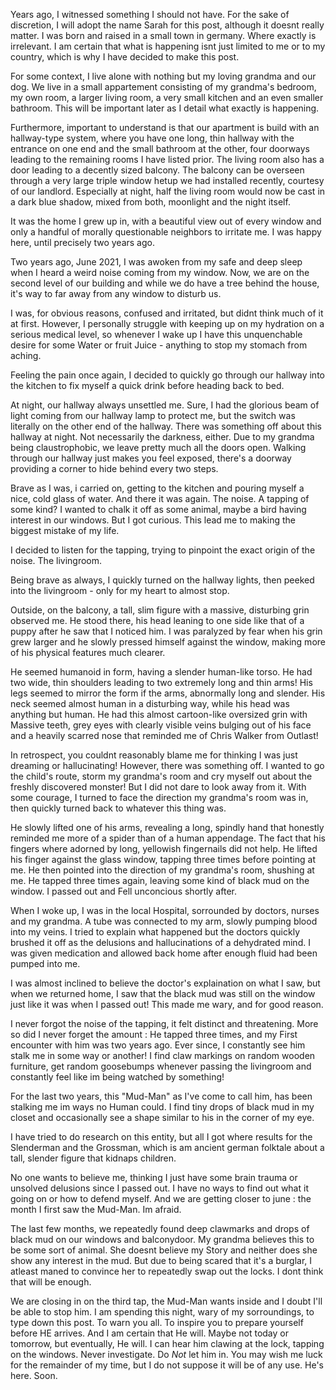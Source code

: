 Years ago, I witnessed something I should not have. For the sake of discretion, I will adopt the name Sarah for this post, although it doesnt really matter. I was born and raised in a small town in germany. Where exactly is irrelevant. I am certain that what is happening isnt just limited to me or to my country, which is why I have decided to make this post. 

For some context, I live alone with nothing but my loving grandma and our dog. We live in a small appartement consisting of my grandma's bedroom, my own room, a larger living room, a very small kitchen and an even smaller bathroom. This will be important later as I detail what exactly is happening. 

Furthermore, important to understand is that our apartment is build with an hallway-type system, where you have one long, thin hallway with the entrance on one end and the small bathroom at the other, four doorways leading to the remaining rooms I have listed prior. The living room also has a door leading to a decently sized balcony. The balcony can be overseen through a very large triple window hetup we had installed recently, courtesy of our landlord. Especially at night, half the living room would now be cast in a dark blue shadow, mixed from both, moonlight and the night itself.

It was the home I grew up in, with a beautiful view out of every window and only a handful of morally questionable neighbors to irritate me. I was happy here, until precisely two years ago. 

Two years ago, June 2021, I was awoken from my safe and deep sleep when I heard a weird noise coming from my window. Now, we are on the second level of our building and while we do have a tree behind the house, it's way to far away from any window to disturb us. 

I was, for obvious reasons, confused and irritated, but didnt think much of it at first. However, I personally struggle with keeping up on my hydration on a serious medical level, so whenever I wake up I have this unquenchable desire for some Water or fruit Juice - anything to stop my stomach from aching. 

Feeling the pain once again, I decided to quickly go through our hallway into the kitchen to fix myself a quick drink before heading back to bed. 

At night, our hallway always unsettled me. Sure, I had the glorious beam of light coming from our hallway lamp to protect me, but the switch was literally on the other end of the hallway. There was something off about this hallway at night. Not necessarily the darkness, either. Due to my grandma being claustrophobic, we leave pretty much all the doors open. Walking through our hallway just makes you feel exposed, there's a doorway providing a corner to hide behind every two steps. 

Brave as I was, i carried on, getting to the kitchen and pouring myself a nice, cold glass of water. And there it was again. The noise. A tapping of some kind? I wanted to chalk it off as some animal, maybe a bird having interest in our windows. But I got curious. This lead me to making the biggest mistake of my life. 

I decided to listen for the tapping, trying to pinpoint the exact origin of the noise. The livingroom. 

Being brave as always, I quickly turned on the hallway lights, then peeked into the livingroom - only for my heart to almost stop. 

Outside, on the balcony, a tall, slim figure with a massive, disturbing grin observed me. He stood there, his head leaning to one side like that of a puppy after he saw that I noticed him. I was paralyzed by fear when his grin grew larger and he slowly pressed himself against the window, making more of his physical features much clearer. 

He seemed humanoid in form, having a slender human-like torso. He had two wide, thin shoulders leading to two extremely long and thin arms! His legs seemed to mirror the form if the arms, abnormally long and slender. His neck seemed almost human in a disturbing way, while his head was anything but human. He had this almost cartoon-like oversized grin with Massive teeth, grey eyes with clearly visible veins bulging out of his face and a heavily scarred nose that reminded me of Chris Walker from Outlast! 

In retrospect, you couldnt reasonably blame me for thinking I was just dreaming or hallucinating! However, there was something off. I wanted to go the child's route, storm my grandma's room and cry myself out about the freshly discovered monster! But I did not dare to look away from it. With some courage, I turned to face the direction my grandma's room was in, then quickly turned back to whatever this thing was.

He slowly lifted one of his arms, revealing a long, spindly hand that honestly reminded me more of a spider than of a human appendage. The fact that his fingers where adorned by long, yellowish fingernails did not help. He lifted his finger against the glass window, tapping three times before pointing at me. He then pointed into the direction of my grandma's room, shushing at me. He tapped three times again, leaving some kind of black mud on the window. I passed out and Fell unconcious shortly after. 

When I woke up, I was in the local Hospital, sorrounded by doctors, nurses and my grandma. A tube was connected to my arm, slowly pumping blood into my veins. I tried to explain what happened but the doctors quickly brushed it off as the delusions and hallucinations of a dehydrated mind. I was given medication and allowed back home after enough fluid had been pumped into me. 

I was almost inclined to believe the doctor's explaination on what I saw, but when we returned home, I saw that the black mud was still on the window just like it was when I passed out! This made me wary, and for good reason. 

I never forgot the noise of the tapping, it felt distinct and threatening. More so did I never forget the amount : He tapped three times, and my First encounter with him was two years ago. Ever since, I constantly see him stalk me in some way or another! I find claw markings on random wooden furniture, get random goosebumps whenever passing the livingroom and constantly feel like im being watched by something! 

For the last two years, this "Mud-Man" as I've come to call him, has been stalking me im ways no Human could. I find tiny drops of black mud in my closet and occasionally see a shape similar to his in the corner of my eye. 

I have tried to do research on this entity, but all I got where results for the Slenderman and the Grossman, which is am ancient german folktale about a tall, slender figure that kidnaps children. 

No one wants to believe me, thinking I just have some brain trauma or unsolved delusions since I passed out. I have no ways to find out what it going on or how to defend myself. And we are getting closer to june : the month I first saw the Mud-Man. Im afraid. 

The last few months, we repeatedly found deep clawmarks and drops of black mud on our windows and balconydoor. My grandma believes this to be some sort of animal. She doesnt believe my Story and neither does she show any interest in the mud. But due to being scared that it's a burglar, I atleast maned to convince her to repeatedly swap out the locks. I dont think that will be enough. 

We are closing in on the third tap, the Mud-Man wants inside and I doubt I'll be able to stop him. I am spending this night, wary of my sorroundings, to type down this post. To warn you all. To inspire you to prepare yourself before HE arrives. And I am certain that He will. Maybe not today or tomorrow, but eventually, He will. I can hear him clawing at the lock, tapping on the windows. Never investigate. Do *Not* let him in. You may wish me luck for the remainder of my time, but I do not suppose it will be of any use. He's here. Soon.
